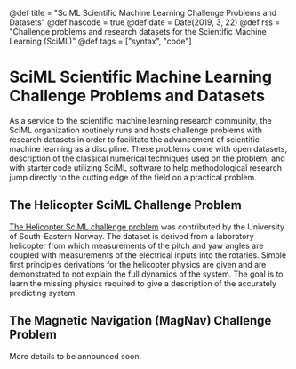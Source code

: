 @def title = "SciML Scientific Machine Learning Challenge Problems and Datasets"
@def hascode = true
@def date = Date(2019, 3, 22)
@def rss = "Challenge problems and research datasets for the Scientific Machine Learning (SciML)"
@def tags = ["syntax", "code"]

# SciML Scientific Machine Learning Challenge Problems and Datasets

As a service to the scientific machine learning research community,
the SciML organization routinely runs and hosts challenge problems
with research datasets in order to facilitate the advancement of
scientific machine learning as a discipline. These problems come with
open datasets, description of the classical numerical techniques used
on the problem, and with starter code utilizing SciML software to
help methodological research jump directly to the cutting edge of the
field on a practical problem.

## The Helicopter SciML Challenge Problem

[The Helicopter SciML challenge problem](https://github.com/SciML/HelicopterSciML.jl)
was contributed by the University
of South-Eastern Norway. The dataset is derived from a laboratory
helicopter from which measurements of the pitch and yaw angles are
coupled with measurements of the electrical inputs into the rotaries.
Simple first principles derivations for the helicopter physics are given
and are demonstrated to not explain the full dynamics of the system.
The goal is to learn the missing physics required to give a description
of the accurately predicting system.

## The Magnetic Navigation (MagNav) Challenge Problem

More details to be announced soon.
